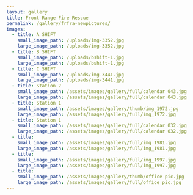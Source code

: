 ```yaml
---
layout: gallery
title: Front Range Fire Rescue
permalink: /gallery/frfra-newpictures/
images:
  - title: A SHIFT
    small_image_path: /uploads/img-3352.jpg
    large_image_path: /uploads/img-3352.jpg
  - title: B SHIFT
    small_image_path: /uploads/bshift-1.jpg
    large_image_path: /uploads/bshift-1.jpg
  - title: C SHIFT
    small_image_path: /uploads/img-3441.jpg
    large_image_path: /uploads/img-3441.jpg
  - title: Station 2
    small_image_path: /assets/images/gallery/full/calendar 043.jpg
    large_image_path: /assets/images/gallery/full/calendar 043.jpg
  - title: Station 1
    small_image_path: /assets/images/gallery/thumb/img_1972.jpg
    large_image_path: /assets/images/gallery/full/img_1972.jpg
  - title: Station 1
    small_image_path: /assets/images/gallery/full/calendar 032.jpg
    large_image_path: /assets/images/gallery/full/calendar 032.jpg
  - title:
    small_image_path: /assets/images/gallery/full/img_1981.jpg
    large_image_path: /assets/images/gallery/full/img_1981.jpg
  - title:
    small_image_path: /assets/images/gallery/full/img_1997.jpg
    large_image_path: /assets/images/gallery/full/img_1997.jpg
  - title:
    small_image_path: /assets/images/gallery/thumb/office pic.jpg
    large_image_path: /assets/images/gallery/full/office pic.jpg
---
```


